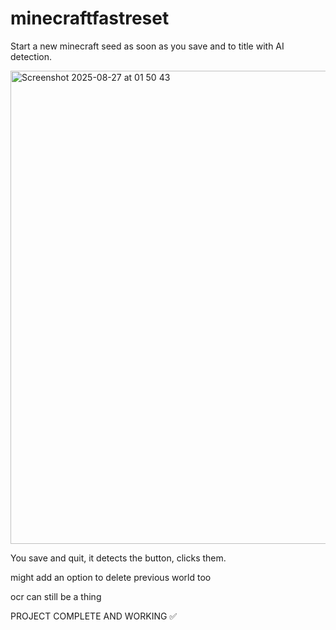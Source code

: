 # minecraftfastreset
Start a new minecraft seed as soon as you save and to title with AI detection. 

<img width="1408" height="757" alt="Screenshot 2025-08-27 at 01 50 43" src="https://github.com/user-attachments/assets/38f22e9e-ec70-4a4e-8a28-f62e7d0a52f9" />

You save and quit, it detects the button, clicks them.

might add an option to delete previous world too

ocr can still be a thing

PROJECT COMPLETE AND WORKING ✅
